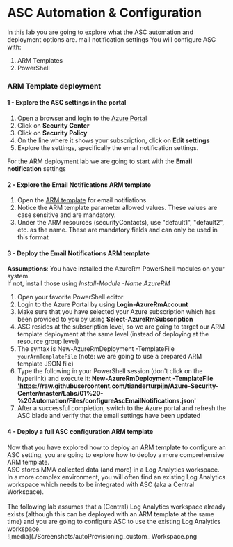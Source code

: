 ﻿# ASC Automation & Configuration

In this lab you are going to explore what the ASC automation and deployment options are.
mail notification settings
You will configure ASC with:
1. ARM Templates
2. PowerShell

 
### ARM Template deployment
#### 1 - Explore the ASC settings in the portal
1. Open a browser and login to the  <a href="https://portal.azure.com" target="_blank">Azure Portal</a>
2. Click on **Security Center**
3. Click on **Security Policy**
4. On the line where it shows your subscription, click on **Edit settings**
5. Explore the settings, specifically the email notification settings.

For the ARM deployment lab we are going to start with the **Email notification** settings

#### 2 - Explore the Email Notifications ARM template
1. Open the <a href="https://github.com/tianderturpijn/Azure-Security-Center/blob/master/Labs/01%20-%20Automation/Files/configureAscEmailNotifications.json" target="_blank">ARM template</a> for email notifiations
2. Notice the ARM template parameter allowed values. These values are case sensitive and are mandatory.
3. Under the ARM resources (securityContacts), use "default1", "default2", etc. as the name. These are mandatory fields and can only be used in this format

#### 3 - Deploy the Email Notifications ARM template
**Assumptions**: You have installed the AzureRm PowerShell modules on your system.<br> If not, install those using *Install-Module -Name AzureRM*
1. Open your favorite PowerShell editor
2. Login to the Azure Portal by using **Login-AzureRmAccount**
3. Make sure that you have selected your Azure subscription which has been provided to you by using **Select-AzureRmSubscription**<br>
4. ASC resides at the subscription level, so we are going to target our ARM template deployment at the same level (instead of deploying at the resource group level)
5. The syntax is New-AzureRmDeployment -TemplateFile `yourArmTemplateFile` (note: we are going to use a prepared ARM template JSON file)
6. Type the following in your PowerShell session (don't click on the hyperlink) and execute it: **New-AzureRmDeployment -TemplateFile <a href="" target="_blank">'https[]()://raw.githubusercontent.com/tianderturpijn/Azure-Security-Center/master/Labs/01%20-%20Automation/Files/configureAscEmailNotifications.json'**</a>
7. After a successful completion, switch to the Azure portal and refresh the ASC blade and verify that the email settings have been updated

#### 4 - Deploy a full ASC configuration ARM template
Now that you have explored how to deploy an ARM template to configure an ASC setting, you are going to explore how to deploy a more comprehensive ARM template. <br>
ASC stores MMA collected data (and more) in a Log Analytics workspace. In a more complex environment, you will often find an existing Log Analytics workspace which needs to be integrated with ASC (aka a Central Workspace).<br><br>
The following lab assumes that a (Central) Log Analytics workspace already exists (although this can be deployed with an ARM template at the same time) and you are going to configure ASC to use the existing Log Analytics workspace.<br>
![media](./Screenshots/autoProvisioning_custom_ Workspace.png



